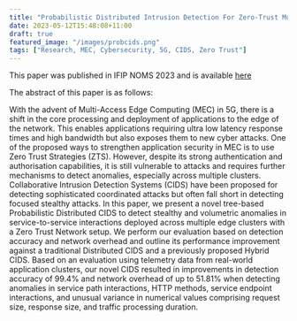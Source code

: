 ```yaml
---
title: "Probabilistic Distributed Intrusion Detection For Zero-Trust Multi-Access Edge Computing"
date: 2023-05-12T15:48:08+11:00
draft: true
featured_image: "/images/probcids.png"
tags: ["Research, MEC, Cybersecurity, 5G, CIDS, Zero Trust"]
---
```


This paper was published in IFIP NOMS 2023 and is available [here](https://ieeexplore.ieee.org/abstract/document/10154326)


The abstract of this paper is as follows:

With the advent of Multi-Access Edge Computing (MEC) in 5G, there is a shift in the core processing and deployment of applications to the edge of the network. This enables applications requiring ultra low latency response times and high bandwidth but also exposes them to new cyber attacks. One of the proposed ways to strengthen application security in MEC is to use Zero Trust Strategies (ZTS). However, despite its strong authentication and authorisation capabilities, it is still vulnerable to attacks and requires further mechanisms to detect anomalies, especially across multiple clusters. Collaborative Intrusion Detection Systems (CIDS) have been proposed for detecting sophisticated coordinated attacks but often fall short in detecting focused stealthy attacks. In this paper, we present a novel tree-based Probabilistic Distributed CIDS to detect stealthy and volumetric anomalies in service-to-service interactions deployed across multiple edge clusters with a Zero Trust Network setup. We perform our evaluation based on detection accuracy and network overhead and outline its performance improvement against a traditional Distributed CIDS and a previously proposed Hybrid CIDS. Based on an evaluation using telemetry data from real-world application clusters, our novel CIDS resulted in improvements in detection accuracy of 99.4% and network overhead of up to 51.81% when detecting anomalies in service path interactions, HTTP methods, service endpoint interactions, and unusual variance in numerical values comprising request size, response size, and traffic processing duration.